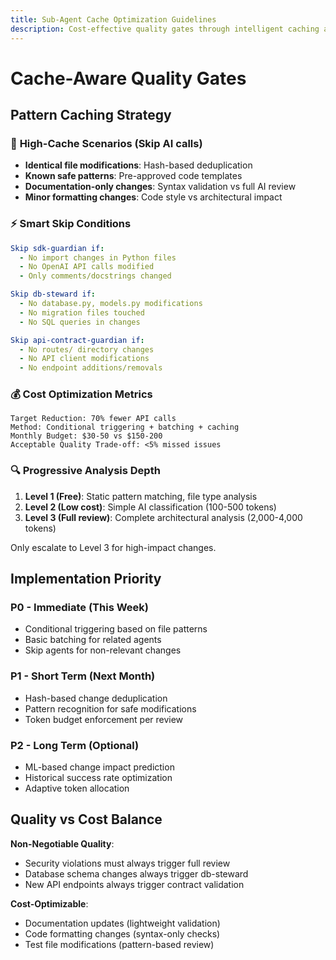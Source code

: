```yaml
---
title: Sub-Agent Cache Optimization Guidelines
description: Cost-effective quality gates through intelligent caching and pattern recognition
---
```


# Cache-Aware Quality Gates

## Pattern Caching Strategy

### 🎯 **High-Cache Scenarios (Skip AI calls)**
- **Identical file modifications**: Hash-based deduplication
- **Known safe patterns**: Pre-approved code templates
- **Documentation-only changes**: Syntax validation vs full AI review
- **Minor formatting changes**: Code style vs architectural impact

### ⚡ **Smart Skip Conditions**
```yaml
Skip sdk-guardian if:
  - No import changes in Python files
  - No OpenAI API calls modified
  - Only comments/docstrings changed

Skip db-steward if:
  - No database.py, models.py modifications
  - No migration files touched
  - No SQL queries in changes

Skip api-contract-guardian if:
  - No routes/ directory changes
  - No API client modifications
  - No endpoint additions/removals
```

### 💰 **Cost Optimization Metrics**
```
Target Reduction: 70% fewer API calls
Method: Conditional triggering + batching + caching
Monthly Budget: $30-50 vs $150-200
Acceptable Quality Trade-off: <5% missed issues
```

### 🔍 **Progressive Analysis Depth**
1. **Level 1 (Free)**: Static pattern matching, file type analysis
2. **Level 2 (Low cost)**: Simple AI classification (100-500 tokens)
3. **Level 3 (Full review)**: Complete architectural analysis (2,000-4,000 tokens)

Only escalate to Level 3 for high-impact changes.

## Implementation Priority

### **P0 - Immediate (This Week)**
- Conditional triggering based on file patterns
- Basic batching for related agents
- Skip agents for non-relevant changes

### **P1 - Short Term (Next Month)**  
- Hash-based change deduplication
- Pattern recognition for safe modifications
- Token budget enforcement per review

### **P2 - Long Term (Optional)**
- ML-based change impact prediction
- Historical success rate optimization
- Adaptive token allocation

## Quality vs Cost Balance

**Non-Negotiable Quality**: 
- Security violations must always trigger full review
- Database schema changes always trigger db-steward
- New API endpoints always trigger contract validation

**Cost-Optimizable**:
- Documentation updates (lightweight validation)
- Code formatting changes (syntax-only checks)
- Test file modifications (pattern-based review)